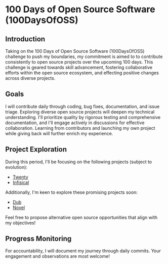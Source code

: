# 100 Days of Open Source Software (100DaysOfOSS)

## Introduction

Taking on the 100 Days of Open Source Software (100DaysOfOSS) challenge to push my boundaries, my commitment is aimed to to contribute consistently to open source projects over the upcoming 100 days. This challenge is geared towards skill advancement, fostering collaborative efforts within the open source ecosystem, and effecting positive changes across diverse projects.

## Goals

I will contribute daily through coding, bug fixes, documentation, and issue triage. Exploring diverse open source projects will deepen my technical understanding. I'll prioritize quality by rigorous testing and comprehensive documentation, and I'll engage actively in discussions for effective collaboration. Learning from contributors and launching my own project while giving back will further enrich my experience.


## Project Exploration

During this period, I'll be focusing on the following projects (subject to evolution):
- [Twenty](https://github.com/kelvinyelyen/twenty)
- [Infisical](https://github.com/Infisical/infisical)

Additionally, I'm keen to explore these promising projects soon:
- [Dub](https://github.com/steven-tey/dub)
- [Novel](https://github.com/steven-tey/novel)


Feel free to propose alternative open source opportunities that align with my objectives!

## Progress Monitoring

For accountability, I will document my journey through daily commits. Your engagement and observations are most welcome!
